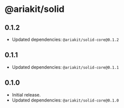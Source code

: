 # @ariakit/solid

## 0.1.2

- Updated dependencies: `@ariakit/solid-core@0.1.2`

## 0.1.1

- Updated dependencies: `@ariakit/solid-core@0.1.1`

## 0.1.0

- Initial release.
- Updated dependencies: `@ariakit/solid-core@0.1.0`
